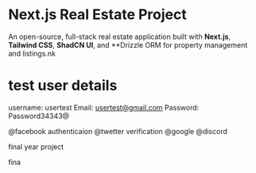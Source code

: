 # Next.js Real Estate Project
An open-source, full-stack real estate application built with **Next.js**, **Tailwind CSS**, **ShadCN UI**, and **Drizzle ORM for property management and listings.nk



# test user details
username: usertest
Email: usertest@gmail.com
Password: Password34343@

@facebook authenticaion
@twetter verification 
@google
@discord


final year project 

fina